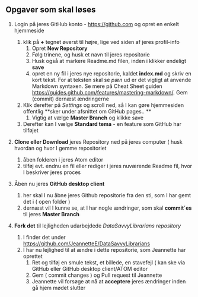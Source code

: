 ## Opgaver som skal løses 

1. Login på jeres GitHub konto - https://github.com og opret en enkelt hjemmeside 

    1. klik på __+__ tegnet øverst til højre, lige ved siden af jeres profil-info
        1. Opret **New Repository**
        1. Følg trinene, og husk et navn til jeres repositorie
        1. Husk også at markere Readme.md filen, inden i klikker endeligt **save**
        1. opret en ny fil i jeres nye repositorie, kaldet **index.md** og skriv en kort tekst. For at teksten skal se _pæn_ ud er det vigtigt at anvende Markdown syntaxen. Se mere på Cheat Sheet guiden https://guides.github.com/features/mastering-markdown/. Gem (commit) dernæst ændringerne
    1. Klik derefter på _Settings_ og scroll ned, så I kan gøre hjemmesiden offentlig **sker under afsnittet om GitHub pages.. **
        1. Vigtig at vælge __Master Branch__ og klikke save
    1. Derefter kan I vælge **Standard tema** - en feature som GitHub har tilføjet 
    
1. **Clone eller Download** jeres Repository ned på jeres computer ( husk hvordan og hvor I gemme repositoriet
    1. åben folderen i jeres Atom editor 
    1. tilføj evt. endnu en fil eller rediger i jeres nuværende Readme fil, hvor I beskriver jeres proces
    
1. Åben nu jeres **GitHub desktop client**
    1. her skal I nu åbne jeres Github repositorie fra den sti, som I har gemt det i ( open folder )
    1. dernæst vil I kunne se, at I har nogle ændringer, som skal **commit´es** til jeres __Master Branch__

1. **Fork det** til lejligheden udarbejdede _DataSavvyLibrarians repository_ 

    1. I finder det under https://github.com/JeannetteE/DataSavvyLibrarians
    1. I har nu lejlighed til at ændre i dette repositorie, som Jeannette har oprettet 
        1. Ret og tilføj en smule tekst, et billede, en stavefejl ( kan ske via GitHub eller GitHub desktop client/ATOM editor
        1. Gem ( commit changes ) og Pull request til Jeannette 
        1. Jeannette vil forsøge at nå at **acceptere** jeres ændringer inden gå hjem mødet slutter
    
